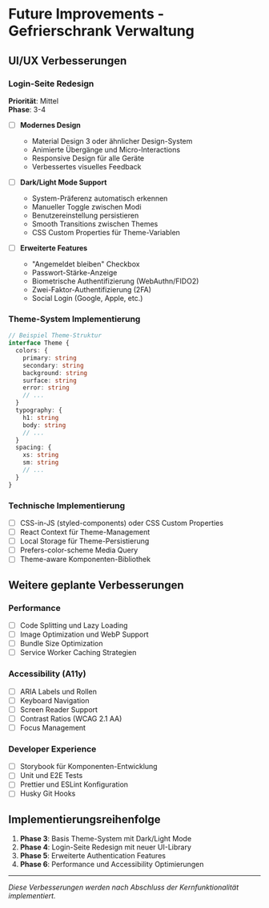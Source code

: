 # Future Improvements - Gefrierschrank Verwaltung

## UI/UX Verbesserungen

### Login-Seite Redesign
**Priorität**: Mittel  
**Phase**: 3-4  

- [ ] **Modernes Design**
  - Material Design 3 oder ähnlicher Design-System
  - Animierte Übergänge und Micro-Interactions
  - Responsive Design für alle Geräte
  - Verbessertes visuelles Feedback

- [ ] **Dark/Light Mode Support**
  - System-Präferenz automatisch erkennen
  - Manueller Toggle zwischen Modi
  - Benutzereinstellung persistieren
  - Smooth Transitions zwischen Themes
  - CSS Custom Properties für Theme-Variablen

- [ ] **Erweiterte Features**
  - "Angemeldet bleiben" Checkbox
  - Passwort-Stärke-Anzeige
  - Biometrische Authentifizierung (WebAuthn/FIDO2)
  - Zwei-Faktor-Authentifizierung (2FA)
  - Social Login (Google, Apple, etc.)

### Theme-System Implementierung

```typescript
// Beispiel Theme-Struktur
interface Theme {
  colors: {
    primary: string
    secondary: string
    background: string
    surface: string
    error: string
    // ...
  }
  typography: {
    h1: string
    body: string
    // ...
  }
  spacing: {
    xs: string
    sm: string
    // ...
  }
}
```

### Technische Implementierung
- [ ] CSS-in-JS (styled-components) oder CSS Custom Properties
- [ ] React Context für Theme-Management  
- [ ] Local Storage für Theme-Persistierung
- [ ] Prefers-color-scheme Media Query
- [ ] Theme-aware Komponenten-Bibliothek

## Weitere geplante Verbesserungen

### Performance
- [ ] Code Splitting und Lazy Loading
- [ ] Image Optimization und WebP Support
- [ ] Bundle Size Optimization
- [ ] Service Worker Caching Strategien

### Accessibility (A11y)
- [ ] ARIA Labels und Rollen
- [ ] Keyboard Navigation
- [ ] Screen Reader Support
- [ ] Contrast Ratios (WCAG 2.1 AA)
- [ ] Focus Management

### Developer Experience
- [ ] Storybook für Komponenten-Entwicklung
- [ ] Unit und E2E Tests
- [ ] Prettier und ESLint Konfiguration
- [ ] Husky Git Hooks

## Implementierungsreihenfolge

1. **Phase 3**: Basis Theme-System mit Dark/Light Mode
2. **Phase 4**: Login-Seite Redesign mit neuer UI-Library
3. **Phase 5**: Erweiterte Authentication Features
4. **Phase 6**: Performance und Accessibility Optimierungen

---

*Diese Verbesserungen werden nach Abschluss der Kernfunktionalität implementiert.*